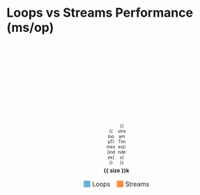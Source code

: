 # Loops vs Streams Performance (ms/op)

<!-- Chart Container -->
<div class="chart-container">
  <div v-for="(size, index) in collectionSizes" :key="index" class="bar-group">
    <div class="bars">
      <!-- Loop Bar -->
      <div class="bar bar-loop" :style="{ height: `${loopTimes[index] * 0.5}px` }"> <!-- Scaled down by 0.5 -->
        <span class="bar-label">{{ loopTimes[index] }} </span>
      </div>
      <!-- Stream Bar -->
      <div class="bar bar-stream" :style="{ height: `${streamTimes[index] * 0.5}px` }"> <!-- Scaled down by 0.5 -->
        <span class="bar-label">{{ streamTimes[index] }} </span>
      </div>
    </div>
    <!-- Collection Size Label -->
    <div class="size-label">{{ size }}k</div>
  </div>
</div>

<!-- Legend -->
<div class="legend">
  <div class="legend-item">
    <div class="legend-color bar-loop"></div>
    <span>Loops</span>
  </div>
  <div class="legend-item">
    <div class="legend-color bar-stream"></div>
    <span>Streams</span>
  </div>
</div>

<script setup>
const collectionSizes = [ 100, 200, 300, 400, 500, 600, 700, 800, 900, 1000];
const loopTimes = [       42,  86,  130, 182, 229, 282, 332, 370, 412, 479];
const streamTimes = [     46,  95,  140, 193, 254, 318, 357, 393, 441, 506];
</script>


<style>
.legend {
  display: flex;
  gap: 15px;
  justify-content: center;
  margin-top: 15px;
}

.legend-item {
  display: flex;
  align-items: center;
  gap: 5px;
}

.legend-color {
  width: 15px;
  height: 15px;
}

.bar-loop, .legend-color.bar-loop {
  background-color: #6baed6;
}

.bar-stream, .legend-color.bar-stream {
  background-color: #fd8d3c;
}

/* Existing styles for the chart */
.chart-container {
  display: flex;
  gap: 20px;
  align-items: flex-end;
  justify-content: center;
  height: 300px;
}

.bar-group {
  display: flex;
  flex-direction: column;
  align-items: center;
}

.bars {
  display: flex;
  gap: 5px;
  align-items: flex-end;
}

.bar {
  width: 20px;
  position: relative;
}

.bar-label {
  position: absolute;
  bottom: -15px;
  font-size: 10px;
  text-align: center;
  width: 100%;
}

.size-label {
  margin-top: 20px;
  font-size: 12px;
  font-weight: bold;
  text-align: center;
}
</style>